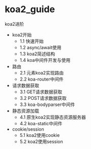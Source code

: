 # koa2_guide
koa2进阶

*   koa2开始
    *   1.1 快速开始
    *   1.2 async/await使用
    *   1.3 koa2简述结构
    *   1.4 koa中间件开发与使用
*   路由
    *   2.1 元素koa2实现路由
    *   2.2 koa-router中间件
*   请求数据获取
    *   3.1 GET请求数据获取
    *   3.2 POST请求数据获取
    *   3.3 koa-bodyparser中间件
*   静态资源加载
    *   4.1 原生koa2实现静态资源服务器 <i class="fas fa-spinner fa-pulse"></i>
    *   4.2 koa-static中间件 <i class="fas fa-spinner fa-pulse"></i>
*   cookie/session
    *   5.1 koa2使用cookie <i class="fas fa-spinner fa-pulse"></i>
    *   5.2 koa2使用session <i class="fas fa-spinner fa-pulse"></i>


<head> 
    <script defer src="https://use.fontawesome.com/releases/v5.0.13/js/all.js"></script> 
    <script defer src="https://use.fontawesome.com/releases/v5.0.13/js/v4-shims.js"></script> 
</head> 
<link rel="stylesheet" href="https://use.fontawesome.com/releases/v5.0.13/css/all.css">